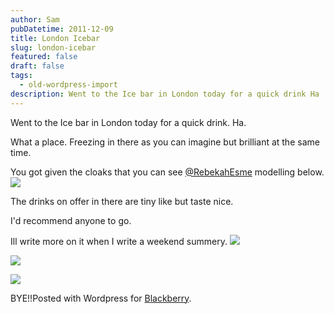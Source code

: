 ```yaml
---
author: Sam
pubDatetime: 2011-12-09
title: London Icebar
slug: london-icebar
featured: false
draft: false
tags:
  - old-wordpress-import
description: Went to the Ice bar in London today for a quick drink Ha
---
```


Went to the Ice bar in London today for a quick drink. Ha. 

What a place. Freezing in there as you can imagine but brilliant at the same time. 

You got given the cloaks that you can see [@RebekahEsme](http://rebekahesme.com) modelling below. 
[![](https://blog.bonxy.net/wp-content/uploads/2011/12/IMG-20111209-00175.jpg)](https://blog.bonxy.net/wp-content/uploads/2011/12/IMG-20111209-00175.jpg)

The drinks on offer in there are tiny like but taste nice. 

I'd recommend anyone to go. 

Ill write more on it when I write a weekend summery. 
[![](https://blog.bonxy.net/wp-content/uploads/2011/12/IMG-20111209-00178.jpg)](https://blog.bonxy.net/wp-content/uploads/2011/12/IMG-20111209-00178.jpg)

[![](https://blog.bonxy.net/wp-content/uploads/2011/12/IMG-20111209-00177.jpg)](https://blog.bonxy.net/wp-content/uploads/2011/12/IMG-20111209-00177.jpg)

[![](https://blog.bonxy.net/wp-content/uploads/2011/12/IMG-20111209-00176.jpg)](https://blog.bonxy.net/wp-content/uploads/2011/12/IMG-20111209-00176.jpg)

BYE!!Posted with Wordpress for [Blackberry](http://bonx.us?d4x).